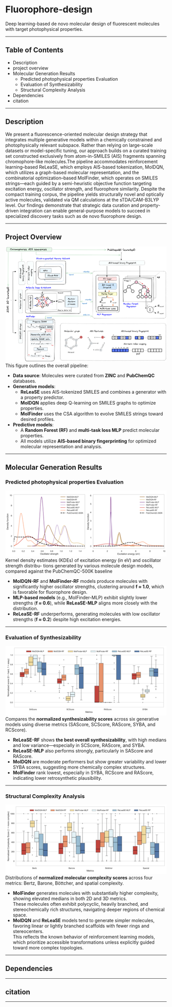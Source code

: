 # Fluorophore-design
Deep learning-based de novo molecular design of fluorescent molecules with target photophysical properties.

---

## Table of Contents
- Description
- project overview
- Molecular Generation Results
  - Predicted photophysical properties Evaluation
  - Evaluation of Synthesizability
  - Structural Complexity Analysis
- Dependencies
- citation
  
---
## Description
 We present a fluorescence-oriented molecular design strategy that integrates multiple generative models within a chemically constrained and photophysically relevant subspace. Rather than relying on large-scale datasets or model-specific tuning, our approach builds on a curated training set constructed exclusively from atom-in-SMILES (AIS) fragments spanning chromophore-like molecules.The pipeline accommodates reinforcement learning–based ReLeaSE, which employs AIS-based tokenization, MolDQN, which utilizes a graph-based molecular representation, and the combinatorial optimization–based MolFinder, which operates on SMILES strings—each guided by a semi-heuristic objective function targeting excitation energy, oscillator strength, and fluorophore similarity. Despite the compact training corpus, the pipeline yields structurally novel and optically active molecules, validated via QM calculations at the sTDA/CAM-B3LYP level. Our findings demonstrate that strategic data curation and property-driven integration can enable general-purpose models to succeed in specialized discovery tasks such as de novo fluorophore design.

---
## Project Overview
![Project overview](images/overview.png)
This figure outlines the overall pipeline:  
- **Data source**: Molecules were curated from **ZINC** and **PubChemQC** databases.  
- **Generative models**:  
  - **ReLeaSE** uses AIS-tokenized SMILES and combines a generator with a property predictor.  
  - **MolDQN** applies deep Q-learning on SMILES graphs to optimize properties.  
  - **MolFinder** uses the CSA algorithm to evolve SMILES strings toward desired profiles.  
- **Predictive models**:  
  - A **Random Forest (RF)** and **multi-task loss MLP** predict molecular properties.  
  - All models utilize **AIS-based binary fingerprinting** for optimized molecular representation and analysis.

---
## Molecular Generation Results
### Predicted photophysical properties Evaluation
![KDE subfig](results/kde_subfigs_legends_insideGH_1.png)
Kernel density estimates (KDEs) of excitation energy (in eV) and oscillator strength distribu-  tions generated by various molecule design models, compared against the PubChemQC-500K baseline  
- **MolDQN-RF** and **MolFinder-RF** models produce molecules with significantly higher oscillator strengths, clustering around **f ≈ 1.0**, which is favorable for fluorophore design.
- **MLP-based models** (e.g., MolFinder-MLP) exhibit slightly lower strengths (**f ≈ 0.6**), while **ReLeaSE-MLP** aligns more closely with the distribution.
- **ReLeaSE-RF** underperforms, generating molecules with low oscillator strengths (**f ≈ 0.2**) despite high excitation energies.

---
### Evaluation of Synthesizability  
![Synthetic Accessibility](results/synthetic_accessibility_boxplot_tunedz.png)
Compares the **normalized synthesizability scores** across six generative models using diverse metrics (SAScore, SCScore, RAScore, SYBA, and RCScore).  
- **ReLeaSE-RF** shows **the best overall synthesizability**, with high medians and low variance—especially in SCScore, RAScore, and SYBA.  
- **ReLeaSE-MLP** also performs strongly, particularly in SAScore and RAScore.  
- **MolDQN** are moderate performers but show greater variability and lower SYBA scores, suggesting more chemically complex structures.  
- **MolFinder** rank lowest, especially in SYBA, RCScore and RAScore, indicating lower retrosynthetic plausibility.
---
### Structural Complexity Analysis
![Complexity metric](results/complexity_metrics_boxplot_1to1000z.png)
Distributions of **normalized molecular complexity scores** across four metrics: Bertz, Barone, Böttcher, and spatial complexity.
- **MolFinder** generates molecules with substantially higher complexity, showing elevated medians in both 2D and 3D metrics.  
  These molecules often exhibit polycyclic, heavily branched, and stereochemically rich structures, navigating deeper regions of chemical space.
- **MolDQN** and **ReLeaSE** models tend to generate simpler molecules, favoring linear or lightly branched scaffolds with fewer rings and stereocenters.  
  This reflects the known behavior of reinforcement learning models, which prioritize accessible transformations unless explicitly guided toward more complex topologies.
---
## Dependencies

---
## citation

---
